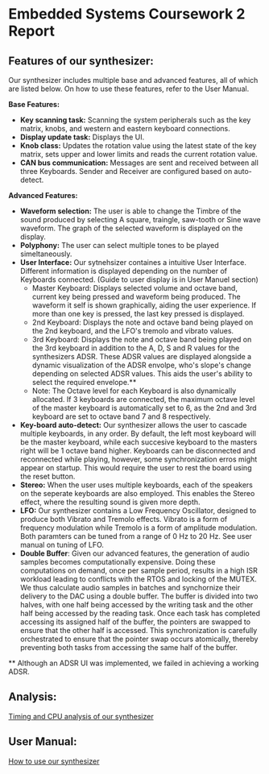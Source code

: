 # Embedded Systems Coursework 2 Report

## Features of our synthesizer:

Our synthesizer includes multiple base and advanced features, all of which are listed below. On how to use these features, refer to the User Manual. 

**Base Features:**
- **Key scanning task:** Scanning the system peripherals such as the key matrix, knobs, and western and eastern keyboard connections. 
- **Display update task:** Displays the UI.
- **Knob class:** Updates the rotation value using the latest state of the key matrix, sets upper and lower limits and reads the current rotation value. 
- **CAN bus communication:** Messages are sent and received between all three Keyboards. Sender and Receiver are configured based on auto-detect. 


**Advanced Features:**

- **Waveform selection:** The user is able to change the Timbre of the sound produced by selecting A square, traingle, saw-tooth or Sine wave waveform. The graph of the selected waveform is displayed on the display. 
- **Polyphony:** The user can select multiple tones to be played simeltaneously. 
- **User Interface:** Our sytnehsizer containes a intuitive User Interface. Different information is displayed depending on the number of Keyboards connected. (Guide to user display is in User Manuel section)
    - Master Keyboard: Displays selected volume and octave band, current key being pressed and waveform being produced. The waveform it self is shown graphically, aiding the user experience. If more than one key is pressed, the last key pressed is displayed. 
    - 2nd Keyboard: Displays the note and octave band being played on the 2nd keyboard, and the LFO's tremolo and vibrato values. 
    - 3rd Keyboard: Displays  the note and octave band being played on the 3rd keyboard in addition to the A, D, S and R values for the synthesizers ADSR. These ADSR values are displayed alongside a dynamic visualization of the ADSR envolpe, who's slope's change depending on selected ADSR values. This aids the user's ability to select the required envelope.** 
    - Note: The Octave level for each Keyboard is also dynamically allocated. If 3 keyboards are connected, the maximum octave level of the master keyboard is automatically set to 6, as the 2nd and 3rd keyboard are set to octave band 7 and 8 respectively. 
- **Key-board auto-detect:** Our synthesizer allows the user to cascade multiple keyboards, in any order. By default, the left most keyboard will be the master keyboard, while each succesive keyboard to the masters right will be 1 octave band higher. Keyboards can be disconnected and reconnected while playing, however, some synchronization erros might appear on startup. This would require the user to rest the board using the reset button. 
- **Stereo:** When the user uses multiple keyboards, each of the speakers on the seperate keyboards are also employed. This enables the Stereo effect, where the resulting sound is given more depth. 
- **LFO:** Our synthesizer contains a Low Frequency Oscillator, designed to produce both Vibrato and Tremolo effects. Vibrato is a form of frequency modulation while Tremolo is a form of amplitude modulation. Both paramters can be tuned from a range of 0 Hz to 20 Hz. See user manual on tuning of LFO. 
- **Double Buffer**: Given our advanced features, the generation of  audio samples becomes computationally expensive. Doing these computations on demand, once per sample period, results in a high ISR workload leading to conflicts with the RTOS and locking of the MUTEX. We thus calculate audio samples in batches and synchornize their delivery to the DAC using a double buffer. The buffer is divided into two halves, with one half being accessed by the writing task and the other half being accessed by the reading task. Once each task has completed accessing its assigned half of the buffer, the pointers are swapped to ensure that the other half is accessed. This synchronization is carefully orchestrated to ensure that the pointer swap occurs atomically, thereby preventing both tasks from accessing the same half of the buffer. 

** Although an ADSR UI was implemented, we failed in achieving a working ADSR.  

## Analysis:
[Timing and CPU analysis of our synthesizer](doc/CPUanalysisandtiming.md)


## User Manual:
[How to use our synthesizer](doc/howtouse.md)




  
